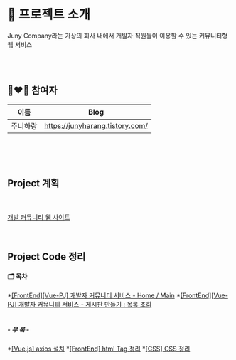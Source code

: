 # 🚀 프로젝트 소개

Juny Company라는 가상의 회사 내에서 개발자 직원들이 이용할 수 있는 커뮤니티형 웹 서비스

<br><br>

## 👩‍❤️‍👨 참여자
|이름|Blog|
|---|---|
|주니하랑|https://junyharang.tistory.com/|

<br><br><br>

## Project 계획
<br><br>
[개발 커뮤니티 웹 사이트](https://productive-ornament-cad.notion.site/66eef05d63514a6a817576dff1762ec0)
<br><br><br>
## Project Code 정리

#### 🗂 목차
*[\[FrontEnd\]\[Vue-PJ\] 개발자 커뮤니티 서비스 - Home / Main](https://junyharang.tistory.com/226)
*[\[FrontEnd\]\[Vue-PJ\] 개발자 커뮤니티 서비스 - 게시판 만들기 : 목록 조회](https://junyharang.tistory.com/232)
<br><br>
##### - 부 록 -
*[\[Vue.js\] axios 설치](https://junyharang.tistory.com/233)
*[\[FrontEnd\] html Tag 정리](https://junyharang.tistory.com/227)
*[\[CSS\] CSS 정리](https://junyharang.tistory.com/223)


